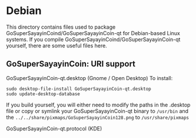 
Debian
====================
This directory contains files used to package GoSuperSayayinCoind/GoSuperSayayinCoin-qt
for Debian-based Linux systems. If you compile GoSuperSayayinCoind/GoSuperSayayinCoin-qt yourself, there are some useful files here.

## GoSuperSayayinCoin: URI support ##


GoSuperSayayinCoin-qt.desktop  (Gnome / Open Desktop)
To install:

	sudo desktop-file-install GoSuperSayayinCoin-qt.desktop
	sudo update-desktop-database

If you build yourself, you will either need to modify the paths in
the .desktop file or copy or symlink your GoSuperSayayinCoin-qt binary to `/usr/bin`
and the `../../share/pixmaps/GoSuperSayayinCoin128.png` to `/usr/share/pixmaps`

GoSuperSayayinCoin-qt.protocol (KDE)

